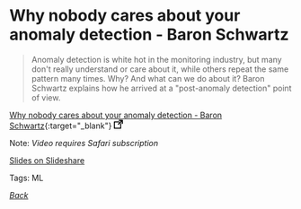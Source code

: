 # Why nobody cares about your anomaly detection - Baron Schwartz

> Anomaly detection is white hot in the monitoring industry, but many don't really understand or care about it, while others repeat the same pattern many times. Why? And what can we do about it? Baron Schwartz explains how he arrived at a "post-anomaly detection" point of view.

[Why nobody cares about your anomaly detection - Baron Schwartz](https://learning.oreilly.com/videos/strata-data-conference/9781492025955/9781492025955-video319151){:target="_blank"} ![external redirect](../../img/ext-redir.png)

Note: _Video requires Safari subscription_

[Slides on Slideshare](https://www.slideshare.net/vividcortex/why-nobody-cares-about-your-anomaly-detection)

Tags: ML

[_Back_](../)
